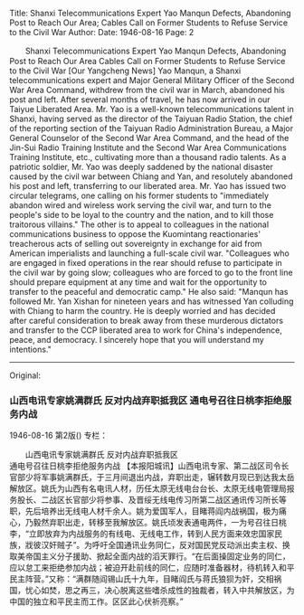 Title: Shanxi Telecommunications Expert Yao Manqun Defects, Abandoning Post to Reach Our Area; Cables Call on Former Students to Refuse Service to the Civil War
Author:
Date: 1946-08-16
Page: 2

　　Shanxi Telecommunications Expert Yao Manqun Defects, Abandoning Post to Reach Our Area
    Cables Call on Former Students to Refuse Service to the Civil War
    [Our Yangcheng News] Yao Manqun, a Shanxi telecommunications expert and Major General Military Officer of the Second War Area Command, withdrew from the civil war in March, abandoned his post and left. After several months of travel, he has now arrived in our Taiyue Liberated Area. Mr. Yao is a well-known telecommunications talent in Shanxi, having served as the director of the Taiyuan Radio Station, the chief of the reporting section of the Taiyuan Radio Administration Bureau, a Major General Counselor of the Second War Area Command, and the head of the Jin-Sui Radio Training Institute and the Second War Area Communications Training Institute, etc., cultivating more than a thousand radio talents. As a patriotic soldier, Mr. Yao was deeply saddened by the national disaster caused by the civil war between Chiang and Yan, and resolutely abandoned his post and left, transferring to our liberated area. Mr. Yao has issued two circular telegrams, one calling on his former students to "immediately abandon wired and wireless work serving the civil war, and turn to the people's side to be loyal to the country and the nation, and to kill those traitorous villains." The other is to appeal to colleagues in the national communications business to oppose the Kuomintang reactionaries' treacherous acts of selling out sovereignty in exchange for aid from American imperialists and launching a full-scale civil war. "Colleagues who are engaged in fixed operations in the rear should refuse to participate in the civil war by going slow; colleagues who are forced to go to the front line should prepare equipment at any time and wait for the opportunity to transfer to the peaceful and democratic camp." He also said: "Manqun has followed Mr. Yan Xishan for nineteen years and has witnessed Yan colluding with Chiang to harm the country. He is deeply worried and has decided after careful consideration to break away from these murderous dictators and transfer to the CCP liberated area to work for China's independence, peace, and democracy. I sincerely hope that you will understand my intentions."



<hr /> 

Original: 


### 山西电讯专家姚满群氏  反对内战弃职抵我区  通电号召往日桃李拒绝服务内战

1946-08-16
第2版()
专栏：

　　山西电讯专家姚满群氏
    反对内战弃职抵我区       
    通电号召往日桃李拒绝服务内战
    【本报阳城讯】山西电讯专家、第二战区司令长官部少将军事姚满群氏，于三月间退出内战，弃职出走，辗转数月现已到达我太岳解放区。姚氏为山西有名电讯人材，历任太原无线电台台长、太原无线电管理局报务股长、二战区长官部少将参事、及晋绥无线电传习所第二战区通讯传习所长等职，先后培养出无线电人材千余人。姚为爱国军人，目睹蒋阎内战祸国，极为痛心，乃毅然弃职出走，转移至我解放区。姚氏顷发表通电两件，一为号召往日桃李，“立即放弃为内战服务的有线电、无线电工作，转到人民方面来效忠国家民族，戕彼汉奸贼子”。为呼吁全国通讯业务同仁，反对国民党反动派出卖主权、换取美帝国主义分子援助、掀起全面内战的滔天罪行。“在后面操固定业务的同仁，应以怠工来拒绝参加内战；被迫开赴前线的同仁，应随时准备器材，待机转入和平民主阵营。”又称：“满群随阎锡山氏十九年，目睹阎氏与蒋氏狼狈为奸，交相祸国，忧心如焚，思之再三，决心脱离这些嗜杀成性的独裁者，转入中共解放区，为中国的独立和平民主而工作。区区此心伏祈亮察。”

